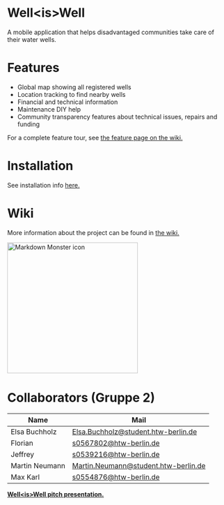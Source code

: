 # Well\<is\>Well 

A mobile application that helps disadvantaged communities take care of their water wells.

# Features

* Global map showing all registered wells
* Location tracking to find nearby wells
* Financial and technical information
* Maintenance DIY help
* Community transparency features about technical issues, repairs and funding

For a complete feature tour, see [the feature page on the wiki.](https://github.com/martinneumann/maph/wiki/Features)

# Installation

See installation info [here.](https://github.com/martinneumann/maph/tree/master/well_control)

# Wiki

More information about the project can be found in [the wiki.](https://github.com/martinneumann/maph/wiki)

<img width="300" src="https://i.imgur.com/wI7PJc9.jpg=250x200"
     alt="Markdown Monster icon"/>

# Collaborators (Gruppe 2)

| Name               | Mail                                 |
|--------------------|--------------------------------------|
| Elsa Buchholz      | Elsa.Buchholz@student.htw-berlin.de  |
| Florian            | s0567802@htw-berlin.de               |
| Jeffrey            | s0539216@htw-berlin.de               |
| Martin Neumann     | Martin.Neumann@student.htw-berlin.de |
| Max Karl           | s0554876@htw-berlin.de               |

**[Well\<is\>Well pitch presentation.](https://docs.google.com/presentation/d/1O72cxTc6pDUc0vmxBZK4N8FjJiaNkhScR2-NEgp_-N4/edit?usp=sharing)**
